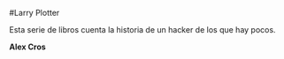 #Larry Plotter

Esta serie de libros cuenta la historia de un hacker de los que hay pocos.

**Alex Cros**
